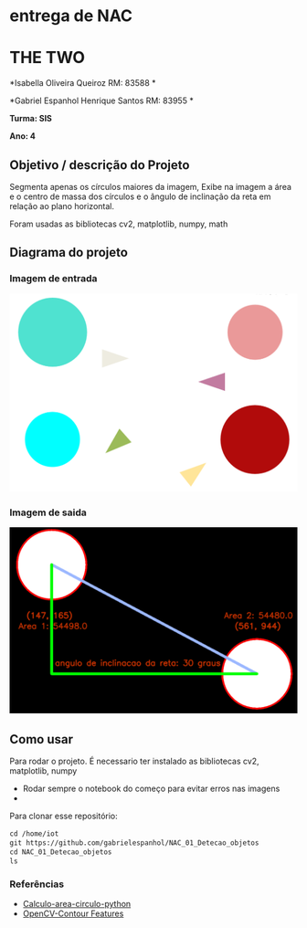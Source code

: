 # entrega de NAC

# THE TWO

*Isabella Oliveira Queiroz RM: 83588 *

*Gabriel Espanhol Henrique Santos RM: 83955  *

**Turma: SIS**

**Ano: 4**

## Objetivo / descrição do Projeto

Segmenta apenas os círculos maiores da imagem, Exibe na imagem a área e o centro de massa dos círculos e o ângulo de inclinação da reta em relação ao plano horizontal.

Foram usadas as bibliotecas cv2, matplotlib, numpy, math



## Diagrama do projeto

### Imagem de entrada

<img src="/circulo.png" width="550">

### Imagem de saida

<img src="/circulo_saida.png" width="550">


## Como usar 

Para rodar o projeto. É necessario ter instalado as bibliotecas cv2, matplotlib, numpy 

* Rodar sempre o notebook do começo para evitar erros nas imagens 
* 


Para clonar esse repositório:

    cd /home/iot
    git https://github.com/gabrielespanhol/NAC_01_Detecao_objetos
    cd NAC_01_Detecao_objetos
    ls



### Referências 

* [Calculo-area-circulo-python](https://www.delftstack.com/pt/howto/python/calculate-slope-python/)
* [OpenCV-Contour Features](https://docs.opencv.org/3.1.0/dd/d49/tutorial_py_contour_features.html)
